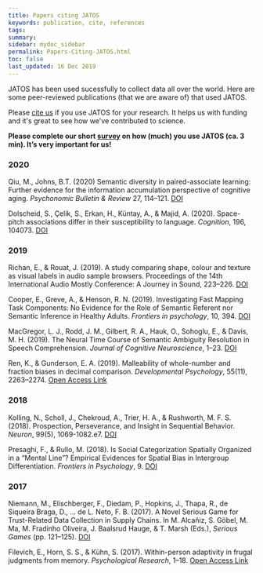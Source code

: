 ```yaml
---
title: Papers citing JATOS
keywords: publication, cite, references
tags: 
summary:
sidebar: mydoc_sidebar
permalink: Papers-Citing-JATOS.html
toc: false
last_updated: 16 Dec 2019
---
```


JATOS has been used sucessfully to collect data all over the world. Here are some peer-reviewed publications (that we are aware of) that used JATOS. 

Please [cite us](http://journals.plos.org/plosone/article?id=10.1371/journal.pone.0130834) if you use JATOS for your research. It helps us with funding and it's great to see how we've contributed to science. 

**Please complete our short [survey](https://forms.gle/Jtjw4LxpyWVFEtG17) on how (much) you use JATOS (ca. 3 min). It’s very important for us!**

### 2020

Qiu, M., Johns, B.T. (2020) Semantic diversity in paired-associate learning: Further evidence for the information accumulation perspective of cognitive aging. *Psychonomic Bulletin & Review* 27, 114–121. [DOI](https://link.springer.com/article/10.3758%2Fs13423-019-01691-w)

Dolscheid, S., Çelik, S., Erkan, H., Küntay, A., & Majid, A. (2020). Space-pitch associations differ in their susceptibility to language. *Cognition*, 196, 104073. [DOI](https://doi.org/10.1016/j.cognition.2019.104073)

### 2019

Richan, E., & Rouat, J. (2019). A study comparing shape, colour and texture as visual labels in audio sample browsers. Proceedings of the 14th International Audio Mostly Conference: A Journey in Sound, 223–226. [DOI](https://doi.org/10.1145/3356590.3356624)

Cooper, E., Greve, A., & Henson, R. N. (2019). Investigating Fast Mapping Task Components: No Evidence for the Role of Semantic Referent nor Semantic Inference in Healthy Adults. *Frontiers in psychology*, 10, 394. [DOI](https://doi.org/10.3389/fpsyg.2019.00394)

MacGregor, L. J., Rodd, J. M., Gilbert, R. A., Hauk, O., Sohoglu, E., & Davis, M. H. (2019). The Neural Time Course of Semantic Ambiguity Resolution in Speech Comprehension. *Journal of Cognitive Neuroscience*, 1–23. [DOI](https://doi.org/10.1162/jocn_a_01493)

Ren, K., & Gunderson, E. A. (2019). Malleability of whole-number and fraction biases in decimal comparison. *Developmental Psychology*, 55(11), 2263–2274. [Open Access Link](https://sites.temple.edu/cognitionlearning/files/2019/10/Ren-Gunderson-in-press.pdf)

### 2018

Kolling, N., Scholl, J., Chekroud, A., Trier, H. A., & Rushworth, M. F. S. (2018). Prospection, Perseverance, and Insight in Sequential Behavior. *Neuron*, 99(5), 1069-1082.e7. [DOI](https://doi.org/10.1016/j.neuron.2018.08.018)

Presaghi, F., & Rullo, M. (2018). Is Social Categorization Spatially Organized in a “Mental Line”? Empirical Evidences for Spatial Bias in Intergroup Differentiation. *Frontiers in Psychology*, 9. [DOI](https://doi.org/10.3389/fpsyg.2018.00152)

### 2017 

Niemann, M., Elischberger, F., Diedam, P., Hopkins, J., Thapa, R., de Siqueira Braga, D., … de L. Neto, F. B. (2017). A Novel Serious Game for Trust-Related Data Collection in Supply Chains. In M. Alcañiz, S. Göbel, M. Ma, M. Fradinho Oliveira, J. Baalsrud Hauge, & T. Marsh (Eds.), *Serious Games* (pp. 121–125). [DOI](https://doi.org/10.1007/978-3-319-70111-0_11)

Filevich, E., Horn, S. S., & Kühn, S. (2017). Within-person adaptivity in frugal judgments from memory. *Psychological Research*, 1–18. [Open Access Link](https://link.springer.com/epdf/10.1007/s00426-017-0962-7)

